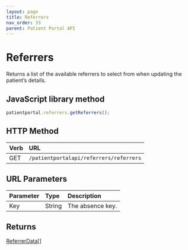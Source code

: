 ```yaml
---
layout: page
title: Referrers
nav_order: 33
parent: Patient Portal API
---
```


# Referrers



Returns a list of the available referrers to select from when updating the patient’s details.

## JavaScript library method

```javascript
patientportal.referrers.getReferrers();
```

## HTTP Method

| Verb | URL                                               |
|:-----|:--------------------------------------------------|
| GET | `/patientportalapi/referrers/referrers` |

## URL Parameters

| Parameter | Type   | Description                                                 |
|:----------|:-------|:------------------------------------------------------------|
| Key | String | The absence key. |

## Returns

[ReferrerData\[\]](#_ReferrerData)
